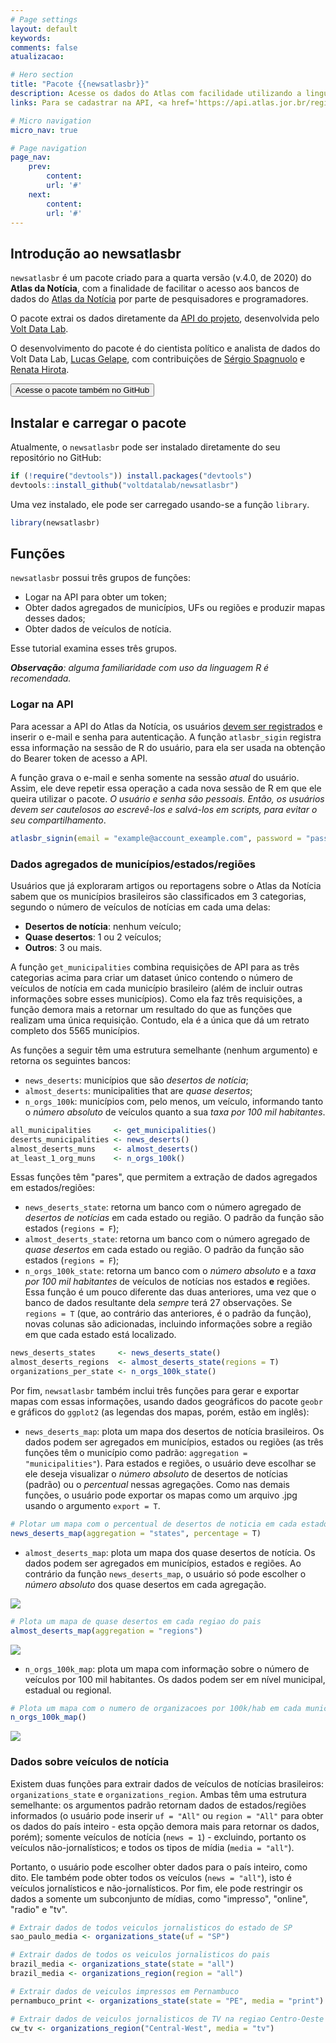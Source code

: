 ```yaml
---
# Page settings
layout: default
keywords:
comments: false
atualizacao:

# Hero section
title: "Pacote {{newsatlasbr}}"
description: Acesse os dados do Atlas com facilidade utilizando a linguagem de programação R
links: Para se cadastrar na API, <a href='https://api.atlas.jor.br/register' target='_blank'>clique aqui</a>. Acesse o GitHub do pacote <a href='https://api.atlas.jor.br/register' target='_blank'>aqui</a>.

# Micro navigation
micro_nav: true

# Page navigation
page_nav:
    prev:
        content:
        url: '#'
    next:
        content:
        url: '#'
---
```


## Introdução ao newsatlasbr

`newsatlasbr` é um pacote criado para a quarta versão (v.4.0, de 2020) do **Atlas da Notícia**, com a finalidade de facilitar o acesso aos bancos de dados do [Atlas da Notícia](https://www.atlas.jor.br/) por parte de pesquisadores e programadores.

O pacote extrai os dados diretamente da [API do projeto](https://www.atlas.jor.br/plataforma/api/), desenvolvida pelo [Volt Data Lab](https://www.voltdata.info/).

O desenvolvimento do pacote é do cientista político e analista de dados do Volt Data Lab, [Lucas Gelape](https://twitter.com/lgelape), com contribuições de [Sérgio Spagnuolo](https://twitter.com/sergiospagnuolo) e [Renata Hirota](https://twitter.com/renata_mh).

<a href="https://github.com/voltdatalab/newsatlasbr" target="_blank"><button class="btn btn--dark btn--rounded btn--w-icon">Acesse o pacote também no GitHub</button></a>

## Instalar e carregar o pacote

Atualmente, o `newsatlasbr` pode ser instalado diretamente do seu repositório no GitHub:

```r
if (!require("devtools")) install.packages("devtools")
devtools::install_github("voltdatalab/newsatlasbr")
```

Uma vez instalado, ele pode ser carregado usando-se a função `library`.

```r
library(newsatlasbr)
```

## Funções

`newsatlasbr` possui três grupos de funções:

* Logar na API para obter um token;
* Obter dados agregados de municípios, UFs ou regiões e produzir mapas desses dados;
* Obter dados de veículos de notícia.

Esse tutorial examina esses três grupos.

_**Observação**: alguma familiaridade com uso da linguagem R é recomendada._

### Logar na API

Para acessar a API do Atlas da Notícia, os usuários [devem ser registrados](https://api.atlas.jor.br/login) e inserir o e-mail e senha para autenticação. A função `atlasbr_sigin` registra essa informação na sessão de R do usuário, para ela ser usada na obtenção do Bearer token de acesso a API.

A função grava o e-mail e senha somente na sessão *atual* do usuário. Assim, ele deve repetir essa operação a cada nova sessão de R em que ele queira utilizar o pacote. *O usuário e senha são pessoais. Então, os usuários devem ser cautelosos ao escrevê-los e salvá-los em scripts, para evitar o seu compartilhamento*.

```r
atlasbr_signin(email = "example@account_exeample.com", password = "pass")
```

### Dados agregados de municípios/estados/regiões

Usuários que já exploraram artigos ou reportagens sobre o Atlas da Notícia sabem que os municípios brasileiros são classificados em 3 categorias, segundo o número de veículos de notícias em cada uma delas:

* **Desertos de notícia**: nenhum veículo;
* **Quase desertos**: 1 ou 2 veículos;
* **Outros**: 3 ou mais.

A função `get_municipalities` combina requisições de API para as três categorias acima para criar um dataset único contendo o número de veículos de notícia em cada município brasileiro (além de incluir outras informações sobre esses municípios). Como ela faz três requisições, a função demora mais a retornar um resultado do que as funções que realizam uma única requisição. Contudo, ela é a única que dá um retrato completo dos 5565 municípios.

As funções a seguir têm uma estrutura semelhante (nenhum argumento) e retorna os seguintes bancos:

* `news_deserts`: municípios que são *desertos de notícia*;
* `almost_deserts`: municipalities that are *quase desertos*;
* `n_orgs_100k`: municípios com, pelo menos, um veículo, informando tanto o *número absoluto* de veículos quanto a sua *taxa por 100 mil habitantes*.

```r
all_municipalities     <- get_municipalities()
deserts_municipalities <- news_deserts()
almost_deserts_muns    <- almost_deserts()
at_least_1_org_muns    <- n_orgs_100k()
```

Essas funções têm "pares", que permitem a extração de dados agregados em estados/regiões:

* `news_deserts_state`: retorna um banco com o número agregado de *desertos de notícias* em cada estado ou região. O padrão da função são estados (`regions = F`);
* `almost_deserts_state`: retorna um banco com o número agregado de *quase desertos* em cada estado ou região. O padrão da função são estados (`regions = F`);
* `n_orgs_100k_state`: retorna um banco com o *número absoluto* e a *taxa por 100 mil habitantes* de veículos de notícias nos estados **e** regiões. Essa função é um pouco diferente das duas anteriores, uma vez que o banco de dados resultante dela *sempre* terá 27 observações. Se `regions = T` (que, ao contrário das anteriores, é o padrão da função), novas colunas são adicionadas, incluindo informações sobre a região em que cada estado está localizado.

```r
news_deserts_states     <- news_deserts_state()
almost_deserts_regions  <- almost_deserts_state(regions = T)
organizations_per_state <- n_orgs_100k_state()
```

Por fim, `newsatlasbr` também inclui três funções para gerar e exportar mapas com essas informações, usando dados geográficos do pacote `geobr` e gráficos do `ggplot2` (as legendas dos mapas, porém, estão em inglês):

* `news_deserts_map`: plota um mapa dos desertos de notícia brasileiros. Os dados podem ser agregados em municípios, estados ou regiões (as três funções têm o município como padrão: `aggregation = "municipalities"`). Para estados e regiões, o usuário deve escolhar se ele deseja visualizar o *número absoluto* de desertos de notícias (padrão) ou o *percentual* nessas agregações. Como nas demais funções, o usuário pode exportar os mapas como um arquivo .jpg usando o argumento `export = T`.

```r
# Plotar um mapa com o percentual de desertos de noticia em cada estado brasileiro
news_deserts_map(aggregation = "states", percentage = T)
```

* `almost_deserts_map`: plota um mapa dos quase desertos de notícia. Os dados podem ser agregados em municípios, estados e regiões. Ao contrário da função `news_deserts_map`, o usuário só pode escolher o *número absoluto* dos quase desertos em cada agregação.

![](https://raw.githubusercontent.com/voltdatalab/newsatlasbr/master/images/states_deserts_percentage.jpg)

```r
# Plota um mapa de quase desertos em cada regiao do pais
almost_deserts_map(aggregation = "regions")
```

![](https://raw.githubusercontent.com/voltdatalab/newsatlasbr/master/images/region_almost_deserts.jpg)

* `n_orgs_100k_map`:  plota um mapa com informação sobre o número de veículos por 100 mil habitantes. Os dados podem ser em nível municipal, estadual ou regional.

```r
# Plota um mapa com o numero de organizacoes por 100k/hab em cada municipio
n_orgs_100k_map()
```

![](https://raw.githubusercontent.com/voltdatalab/newsatlasbr/master/images/cities_100k_map.jpg)

### Dados sobre veículos de notícia

Existem duas funções para extrair dados de veículos de notícias brasileiros: `organizations_state` e `organizations_region`. Ambas têm uma estrutura semelhante: os argumentos padrão retornam dados de estados/regiões informados (o usuário pode inserir `uf = "All"` ou `region = "All"` para obter os dados do país inteiro - esta opção demora mais para retornar os dados, porém); somente veículos de notícia (`news = 1`) - excluindo, portanto os veículos não-jornalísticos; e todos os tipos de mídia (`media = "all"`).

Portanto, o usuário pode escolher obter dados para o país inteiro, como dito. Ele também pode obter todos os veículos (`news = "all"`), isto é veículos jornalísticos e não-jornalísticos. Por fim, ele pode restringir os dados a somente um subconjunto de mídias, como "impresso", "online", "radio" e "tv".

```r
# Extrair dados de todos veiculos jornalisticos do estado de SP
sao_paulo_media <- organizations_state(uf = "SP")

# Extrair dados de todos os veiculos jornalisticos do pais
brazil_media <- organizations_state(state = "all")
brazil_media <- organizations_region(region = "all")

# Extrair dados de veiculos impressos em Pernambuco
pernambuco_print <- organizations_state(state = "PE", media = "print")

# Extrair dados de veiculos jornalisticos de TV na regiao Centro-Oeste
cw_tv <- organizations_region("Central-West", media = "tv")
```
